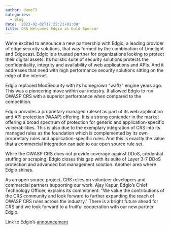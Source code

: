 ```yaml
---
author: dune73
categories:
  - Blog
date: '2023-02-02T17:22:21+01:00'
title: CRS Welcomes Edgio as Gold Sponsor
---
```



We're excited to announce a new partnership with Edgio, a leading provider of edge security solutions, that was formed by the combination of Limelight and Edgecast. Edgio is a trusted partner for organizations looking to protect their digital assets. Its holistic suite of security solutions protects the confidentiality, integrity and availability of web applications and APIs. And it addresses that need with high performance security solutions sitting on the edge of the internet.

Edgio replaced ModSecurity with its homegrown “waflz” engine years ago. This was a pioneering move within our industry. It allowed Edgio to run OWASP CRS with a superior performance when compared to the competition.

Edgio provides a proprietary managed ruleset as part of its web application and API protection (WAAP) offering. It is a strong contender in the market offering a broad spectrum of protection for generic and application-specific vulnerabilities. This is also due to the exemplary integration of CRS into its managed rules as the foundation which is complemented by its own proprietary rules and application-specific rules. And this is exactly the value that a commercial integration can add to our open source rule set.

While the OWASP CRS does not provide coverage against DDoS, credential stuffing or scraping, Edgio closes this gap with its suite of Layer 3-7 DDoS protection and advanced bot management solution. Another area where Edgio shines.

As an open source project, CRS relies on volunteer developers and commercial partners supporting our work. Ajay Kapur, Edgio’s Chief Technology Officer, explains its commitment: "We value the contributions of the CRS community and look forward to further expanding the reach of OWASP CRS rules across the industry." There is a bright future ahead for CRS and we look forward to a fruitful cooperation with our new partner Edgio.

Link to Edgio’s [announcement](http://web.archive.org/web/20240905201644/https://investors.edg.io/news-releases/news-release-details/edgio-sponsors-owasp-modsecurity-crs-further-advance-application)
